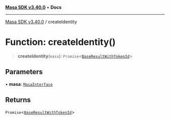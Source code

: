 [**Masa SDK v3.40.0**](../README.md) • **Docs**

***

[Masa SDK v3.40.0](../globals.md) / createIdentity

# Function: createIdentity()

> **createIdentity**(`masa`): `Promise`\<[`BaseResultWithTokenId`](../interfaces/BaseResultWithTokenId.md)\>

## Parameters

• **masa**: [`MasaInterface`](../interfaces/MasaInterface.md)

## Returns

`Promise`\<[`BaseResultWithTokenId`](../interfaces/BaseResultWithTokenId.md)\>
